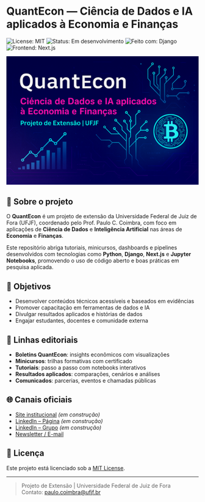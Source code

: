 # QuantEcon — Ciência de Dados e IA aplicados à Economia e Finanças

![License: MIT](https://img.shields.io/badge/License-MIT-blue.svg)
![Status: Em desenvolvimento](https://img.shields.io/badge/status-em%20desenvolvimento-yellow)
![Feito com: Django](https://img.shields.io/badge/feito%20com-Django-green)
![Frontend: Next.js](https://img.shields.io/badge/frontend-Next.js-blue)

![Imagem de capa do projeto QuantEcon](assets/capa-quantecon.png)

## 📌 Sobre o projeto

O **QuantEcon** é um projeto de extensão da Universidade Federal de Juiz de Fora (UFJF), coordenado pelo Prof. Paulo C. Coimbra, com foco em aplicações de **Ciência de Dados** e **Inteligência Artificial** nas áreas de **Economia** e **Finanças**.

Este repositório abriga tutoriais, minicursos, dashboards e pipelines desenvolvidos com tecnologias como **Python**, **Django**, **Next.js** e **Jupyter Notebooks**, promovendo o uso de código aberto e boas práticas em pesquisa aplicada.

## 🎯 Objetivos

- Desenvolver conteúdos técnicos acessíveis e baseados em evidências
- Promover capacitação em ferramentas de dados e IA
- Divulgar resultados aplicados e histórias de dados
- Engajar estudantes, docentes e comunidade externa

## 🧠 Linhas editoriais

- **Boletins QuantEcon**: insights econômicos com visualizações
- **Minicursos**: trilhas formativas com certificado
- **Tutoriais**: passo a passo com notebooks interativos
- **Resultados aplicados**: comparações, cenários e análises
- **Comunicados**: parcerias, eventos e chamadas públicas

## 🌐 Canais oficiais

- [Site institucional](https://quantecon.ufjf.br) *(em construção)*
- [LinkedIn – Página](https://linkedin.com/company/quantecon-ufjf) *(em construção)*
- [LinkedIn – Grupo](https://linkedin.com/groups/quant-econ-ufjf) *(em construção)*
- [Newsletter / E-mail](mailto:paulo.coimbra@ufjf.br)

## 📄 Licença

Este projeto está licenciado sob a [MIT License](LICENSE).

---

> Projeto de Extensão | Universidade Federal de Juiz de Fora  
> Contato: paulo.coimbra@ufjf.br
